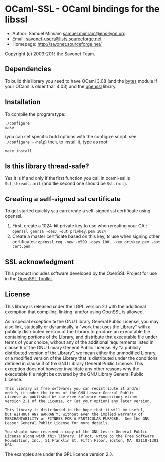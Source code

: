 OCaml-SSL - OCaml bindings for the libssl
=========================================

* Author: Samuel Mimram <samuel.mimram@ens-lyon.org>
* Email: savonet-users@lists.sourceforge.net
* Homepage: http://savonet.sourceforge.net/

Copyright (c) 2003-2015 the Savonet Team.

Dependencies
------------

To build this library you need to have OCaml 3.08 (and the
[bytes](https://github.com/chambart/ocaml-bytes) module if your OCaml is older
than 4.03) and the [openssl](https://www.openssl.org/) library.

Installation
------------

To compile the program type:

```
./configure
make
```

(you can set specific build options with the configure script, see
`./configure --help`) then, to install it, type as root:

```
make install
```

Is this library thread-safe?
----------------------------

Yes it is if and only if the first function you call in ocaml-ssl is
`Ssl_threads.init` (and the second one should be `Ssl.init`).


Creating a self-signed ssl certificate
--------------------------------------

To get started quickly you can create a self-signed ssl certificate using
openssl.

1. First, create a 1024-bit private key to use when creating your CA.:
   `openssl genrsa -des3 -out privkey.pem 1024`
2. Create a master certificate based on this key, to use when signing other
   certificates:
   `openssl req -new -x509 -days 1001 -key privkey.pem -out cert.pem`

SSL acknowledgment
------------------

This product includes software developed by the OpenSSL Project for use in the
[OpenSSL Toolkit](http://www.openssl.org/).

License
-------

This library is released under the LGPL version 2.1 with
the additional exemption that compiling, linking, and/or using OpenSSL is
allowed.

As a special exception to the GNU Library General Public License, you
may also link, statically or dynamically, a "work that uses the Library"
with a publicly distributed version of the Library to produce an
executable file containing portions of the Library, and distribute
that executable file under terms of your choice, without any of the
additional requirements listed in clause 6 of the GNU Library General
Public License.  By "a publicly distributed version of the Library",
we mean either the unmodified Library, or a
modified version of the Library that is distributed under the
conditions defined in clause 3 of the GNU Library General Public
License.  This exception does not however invalidate any other reasons
why the executable file might be covered by the GNU Library General
Public License.

    This library is free software; you can redistribute it and/or
    modify it under the terms of the GNU Lesser General Public
    License as published by the Free Software Foundation; either
    version 2.1 of the License, or (at your option) any later version.

    This library is distributed in the hope that it will be useful,
    but WITHOUT ANY WARRANTY; without even the implied warranty of
    MERCHANTABILITY or FITNESS FOR A PARTICULAR PURPOSE.  See the GNU
    Lesser General Public License for more details.

    You should have received a copy of the GNU Lesser General Public
    License along with this library; if not, write to the Free Software
    Foundation, Inc., 51 Franklin St, Fifth Floor, Boston, MA  02110-1301  USA

The examples are under the GPL licence version 2.0.
